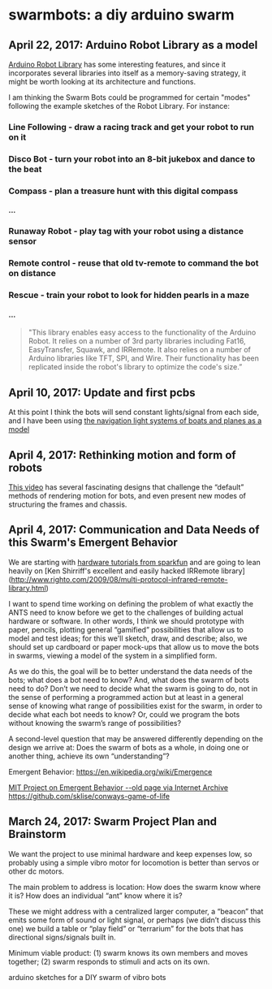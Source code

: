 # swarmbots: a diy arduino swarm

## April 22, 2017: Arduino Robot Library as a model

[Arduino Robot Library](https://www.arduino.cc/en/Reference/RobotLibrary) has some interesting features, and since it incorporates several libraries into itself as a memory-saving strategy, it might be worth looking at its architecture and functions.  

I am thinking the Swarm Bots could be programmed for certain "modes" following the example sketches of the Robot Library.  For instance: 

### Line Following - draw a racing track and get your robot to run on it
### Disco Bot - turn your robot into an 8-bit jukebox and dance to the beat
### Compass - plan a treasure hunt with this digital compass
#### ...
### Runaway Robot - play tag with your robot using a distance sensor
### Remote control - reuse that old tv-remote to command the bot on distance
### Rescue - train your robot to look for hidden pearls in a maze
#### ...
> "This library enables easy access to the functionality of the Arduino Robot. It relies on a number of 3rd party libraries 
> including Fat16, EasyTransfer, Squawk, and IRRemote. It also relies on a number of Arduino libraries like TFT, SPI, and Wire. 
> Their functionality has been replicated inside the robot's library to optimize the code's size.”


## April 10, 2017: Update and first pcbs

At this point I think the bots will send constant lights/signal from each side, and I have been using [the navigation light systems of boats and planes as a model](https://en.wikipedia.org/wiki/Navigation_light)

## April 4, 2017: Rethinking motion and form of robots

[This video](https://vimeo.com/173159398) has several fascinating designs that challenge the “default” methods of rendering motion for bots, and even present new modes of structuring the frames and chassis.

## April 4, 2017: Communication and Data Needs of this Swarm's Emergent Behavior 

We are starting with [hardware tutorials from sparkfun](https://learn.sparkfun.com/tutorials/ir-control-kit-hookup-guide) and are going to lean heavily on [Ken Shirriff's excellent and easily hacked IRRemote library]
(http://www.righto.com/2009/08/multi-protocol-infrared-remote-library.html)

I want to spend time working on defining the problem of what exactly the ANTS need to know before we get to the challenges of building actual hardware or software.  In other words, I think we should prototype with paper, pencils, plotting general “gamified” possibilities that allow us to model and test ideas; for this we'll sketch, draw, and describe; also, we should set up cardboard or paper mock-ups that allow us to move the bots in swarms, viewing a model of the system in a simplified form.  

As we do this, the goal will be to better understand the data needs of the bots;  what does a bot need to know?  And, what does the swarm of bots need to do?  Don’t we need to decide what the swarm is going to do, not in the sense of performing a programmed action but at least in a general sense of knowing what range of possibilities exist for the swarm, in order to decide what each bot needs to know?  Or, could we program the bots without knowing the swarm’s range of possibilities? 

A second-level question that may be answered differently depending on the design we arrive at:  Does the swarm of bots as a whole, in doing one or another thing, achieve its own “understanding”?   

Emergent Behavior: 
https://en.wikipedia.org/wiki/Emergence

[MIT Project on Emergent Behavior --old page via Internet Archive](https://tinyurl.com/contents-emergence)
https://github.com/sklise/conways-game-of-life


## March 24, 2017: Swarm Project Plan and Brainstorm

We want the project to use minimal hardware and keep expenses low, so probably using a simple vibro motor for locomotion is better than servos or other dc motors.

The main problem to address is location:
How does the swarm know where it is? 
How does an individual “ant” know where it is? 

These we might address with a centralized larger computer, a “beacon” that emits some form of sound or light signal, or perhaps (we didn’t discuss this one) we build a table or “play field” or “terrarium” for the bots that has directional signs/signals built in.  

Minimum viable product: (1) swarm knows its own members and moves together; (2) swarm responds to stimuli and acts on its own.




arduino sketches for a DIY swarm of vibro bots
